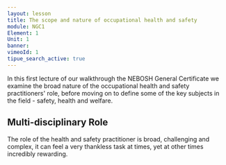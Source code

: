 ```yaml
---
layout: lesson
title: The scope and nature of occupational health and safety
module: NGC1
Element: 1
Unit: 1
banner:
vimeoId: 1
tipue_search_active: true
---
```

In this first lecture of our walkthrough the NEBOSH General Certificate we examine the broad nature of the occupational health and safety practitioners' role, before moving on to define some of the key subjects in the field - safety, health and welfare.

Multi-disciplinary Role
-----------------------
The role of the health and safety practitioner is broad, challenging and complex, it can feel a very thankless task at times, yet at other times incredibly rewarding.


